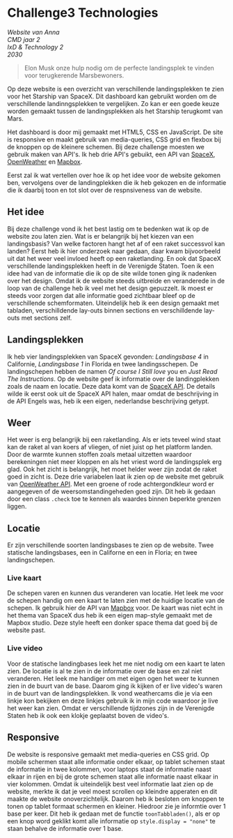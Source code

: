 # Challenge3 Technologies
_Website van Anna  
CMD jaar 2  
IxD & Technology 2  
2030_

> Elon Musk onze hulp nodig om de perfecte landingsplek te vinden voor terugkerende Marsbewoners.

Op deze website is een overzicht van verschillende landingsplekken te zien voor het Starship van SpaceX. Dit dashboard kan gebruikt worden om de verschillende landinngsplekken te vergelijken. Zo kan er een goede keuze worden gemaakt tussen de landingsplekken als het Starship terugkomt van Mars.

Het dashboard is door mij gemaakt met HTML5, CSS en JavaScript. De site is responsive en maakt gebruik van media-queries, CSS grid en flexbox bij de knoppen op de kleinere schemen. Bij deze challenge moesten we gebruik maken van API's. Ik heb drie API's gebuikt, een API van [SpaceX](https://docs.spacexdata.com/?version=latest), [OpenWeather](https://openweathermap.org/current) en [Mapbox](https://docs.mapbox.com/mapbox-gl-js/api/).

Eerst zal ik wat vertellen over hoe ik op het idee voor de website gekomen ben, vervolgens over de landingplekken die ik heb gekozen en de informatie die ik daarbij toon en tot slot over de respnsiveness van de website.

## Het idee
Bij deze challenge vond ik het best lastig om te bedenken wat ik op de website zou laten zien. Wat is er belangrijk bij het kiezen van een landingsbasis? Van welke factoren hangt het af of een raket successvol kan landen? Eerst heb ik hier onderzoek naar gedaan, daar kwam bijvoorbeeld uit dat het weer veel invloed heeft op een raketlanding. En ook dat SpaceX verschillende landingsplekken heeft in de Verenigde Staten.
Toen ik een idee had van de informatie die ik op de site wilde tonen ging ik nadenken over het design. Omdat ik de website steeds uitbreide en veranderede in de loop van de challenge heb ik veel met het design gepuzzelt. Ik moest er steeds voor zorgen dat alle informatie goed zichtbaar bleef op de verschillende schemformaten. Uiteindelijk heb ik een design gemaakt met tabladen, verschilldende lay-outs binnen sections en verschilldende lay-outs met sections zelf.

## Landingsplekken
Ik heb vier landingsplekken van SpaceX gevonden: _Landingsbase 4_ in Californie, _Landingsbase 1_ in Florida en twee landingsschepen. De landingschepen hebben de namen _Of course I Still love_ you en _Just Read The Instructions_. Op de website geef ik informatie over de landingplekken zoals de naam en locatie. Deze data komt van de [SpaceX API](https://docs.spacexdata.com/?version=latest). De details wilde ik eerst ook uit de SpaceX API halen, maar omdat de beschrijving in de API Engels was, heb ik een eigen, nederlandse beschrijving getypt.

## Weer
Het weer is erg belangrijk bij een raketlanding. Als er iets teveel wind staat kan de raket al van koers af vliegen, of niet juist op het platform landen. Door de warmte kunnen stoffen zoals metaal uitzetten waardoor berekeningen niet meer kloppen en als het vriest word de landingsplek erg glad. Ook het zicht is belangrijk, het moet helder weer zijn zodat de raket goed in zicht is.
Deze drie variabelen laat ik zien op de website met gebruik van [OpenWeather API](https://openweathermap.org/current). Met een groene of rode achtergondkleur word er aangegeven of de weersomstandingeheden goed zijn. Dit heb ik gedaan door een class `.check` toe te kennen als waardes binnen beperkte grenzen liggen.

## Locatie
Er zijn verschillende soorten landingsbases te zien op de website. Twee statische landingsbases, een in Californe en een in Floria; en twee landingschepen. 

### Live kaart
De schepen varen en kunnen dus veranderen van locatie. Het leek me voor de schepen handig om een kaart te laten zien met de huidige locatie van de schepen. Ik gebruik hier de API van [Mapbox](https://docs.mapbox.com/mapbox-gl-js/api/) voor. De kaart was niet echt in het thema van SpaceX dus heb ik een eigen map-style gemaakt met de Mapbox studio. Deze style heeft een donker space thema dat goed bij de website past.

### Live video
Voor de statische landingbases leek het me niet nodig om een kaart te laten zien. De locatie is al te zien in de informatie over de base en zal niet veranderen.
Het leek me handiger om met eigen ogen het weer te kunnen zien in de buurt van de base. Daarom ging ik kijken of er live video's waren in de buurt van de landingsplekken. Ik vond weathercams die je via een linkje kon bekijken en deze linkjes gebruik ik in mijn code waardoor je live het weer kan zien. Omdat er verschillende tijdzones zijn in de Verenigde Staten heb ik ook een klokje geplaatst boven de video's.

## Responsive
De website is responsive gemaakt met media-queries en CSS grid. Op mobile schermen staat alle informatie onder elkaar, op tablet schemen staat de informatie in twee kolommen, voor laptops staat de informatie naast elkaar in rijen en bij de grote schemen staat alle informatie naast elkaar in vier kolommen.
Omdat ik uiteindelijk best veel informatie laat zien op de website, merkte ik dat je veel moest scrollen op kleindre apperaten en dit maakte de website onoverzichtelijk. Daarom heb ik besloten om knoppen te tonen op tablet formaat schermen en kleiner. Hiedroor zie je informtie over 1 base per keer. Dit heb ik gedaan met de functie `toonTabbladen()`, als er op een knop word geklikt komt alle informatie op `style.display = "none"` te staan behalve de informatie over 1 base.